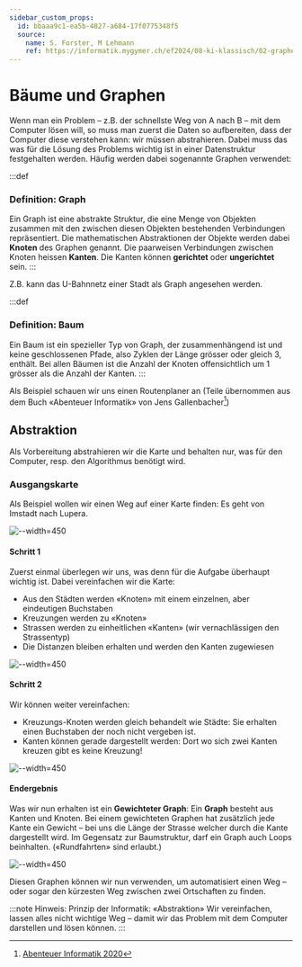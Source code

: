 ```yaml
---
sidebar_custom_props:
  id: bbaaa9c1-ea5b-4827-a684-17f0775348f5
  source:
    name: S. Forster, M Lehmann
    ref: https://informatik.mygymer.ch/ef2024/08-ki-klassisch/02-graphen.html
---
```


# Bäume und Graphen

Wenn man ein Problem – z.B. der schnellste Weg von A nach B – mit dem Computer lösen will, so muss man zuerst die Daten so aufbereiten, dass der Computer diese verstehen kann: wir müssen abstrahieren. Dabei muss das was für die Lösung des Problems wichtig ist in einer Datenstruktur festgehalten werden. Häufig werden dabei sogenannte Graphen verwendet:

:::def
### Definition: Graph

Ein Graph ist eine abstrakte Struktur, die eine Menge von Objekten zusammen mit den zwischen diesen Objekten bestehenden Verbindungen repräsentiert.
Die mathematischen Abstraktionen der Objekte werden dabei **Knoten** des Graphen genannt.
Die paarweisen Verbindungen zwischen Knoten heissen **Kanten**. Die Kanten können **gerichtet** oder **ungerichtet** sein.
:::

Z.B. kann das U-Bahnnetz einer Stadt als Graph angesehen werden.

:::def
### Definition: Baum

Ein Baum ist ein spezieller Typ von Graph, der zusammenhängend ist und keine geschlossenen Pfade, also Zyklen der Länge grösser oder gleich 3, enthält. Bei allen Bäumen ist die Anzahl der Knoten offensichtlich um 1 grösser als die Anzahl der Kanten.
:::

Als Beispiel schauen wir uns einen Routenplaner an (Teile übernommen aus dem Buch «Abenteuer Informatik» von Jens Gallenbacher[^1])

## Abstraktion
Als Vorbereitung abstrahieren wir die Karte und behalten nur, was für den Computer, resp. den Algorithmus benötigt wird.

### Ausgangskarte
Als Beispiel wollen wir einen Weg auf einer Karte finden: Es geht von Imstadt nach Lupera.

![--width=450](./images/01_print.jpg)

<Tabs>
<TabItem value="Schritt 1">

#### Schritt 1
Zuerst einmal überlegen wir uns, was denn für die Aufgabe überhaupt wichtig ist. Dabei vereinfachen wir die Karte:

- Aus den Städten werden «Knoten» mit einem einzelnen, aber eindeutigen Buchstaben
- Kreuzungen werden zu «Knoten»
- Strassen werden zu einheitlichen «Kanten» (wir vernachlässigen den Strassentyp)
- Die Distanzen bleiben erhalten und werden den Kanten zugewiesen

![--width=450](./images/02_print.jpg)

</TabItem>
<TabItem value="Schritt 2">

#### Schritt 2
Wir können weiter vereinfachen:
- Kreuzungs-Knoten werden gleich behandelt wie Städte: Sie erhalten einen Buchstaben der noch nicht vergeben ist.
- Kanten können gerade dargestellt werden: Dort wo sich zwei Kanten kreuzen gibt es keine Kreuzung!

![--width=450](./images/03_print.jpg)

</TabItem>
<TabItem value="Endergebnis">

#### Endergebnis

Was wir nun erhalten ist ein **Gewichteter Graph**: Ein **Graph** besteht aus Kanten und Knoten. Bei einem gewichteten Graphen hat zusätzlich jede Kante ein Gewicht – bei uns die Länge der Strasse welcher durch die Kante dargestellt wird. Im Gegensatz zur Baumstruktur, darf ein Graph auch Loops beinhalten. («Rundfahrten» sind erlaubt.)

![--width=450](./images/04_print.jpg)

</TabItem>
</Tabs>



Diesen Graphen können wir nun verwenden, um automatisiert einen Weg – oder sogar den kürzesten Weg zwischen zwei Ortschaften zu finden.

:::note Hinweis: Prinzip der Informatik: «Abstraktion»
Wir vereinfachen, lassen alles nicht wichtige Weg – damit wir das Problem mit dem Computer darstellen und lösen können.
:::

[^1]: [Abenteuer Informatik 2020](https://www.abenteuer-informatik.de/PDF/ai2020_oa_leseversion.pdf)